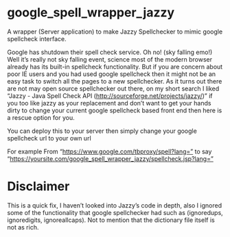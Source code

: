 google_spell_wrapper_jazzy
======================
A wrapper (Server application) to make Jazzy Spellchecker to mimic google spellcheck interface.


Google has shutdown their spell check service. Oh no! (sky falling emo!)
Well it’s really not sky falling event, science most of the modern browser already has its built-in spellcheck functionality. But if you are concern about poor IE users and you had used google spellcheck then it might not be an easy task to switch all the pages to a new spellchecker.
As it turns out there are not may open source spellchecker out there, on my short search I liked “Jazzy - Java Spell Check API (http://sourceforge.net/projects/jazzy/)” if you too like jazzy as your replacement and don’t want to get your hands dirty to change your current google spellcheck based front end then here is a rescue option for you.

You can deploy this to your server then simply change your google spellcheck url to your own url 

For example 
From “https://www.google.com/tbproxy/spell?lang=” to say “https://yoursite.com/google_spell_wrapper_jazzy/spellcheck.jsp?lang=”

Disclaimer
======================
This is a quick fix, I haven’t looked into Jazzy’s code in depth, also I ignored some of the functionality that google spellchecker had such as (ignoredups, ignoredigits, ignoreallcaps). Not to mention that the dictionary file itself is not as rich.
